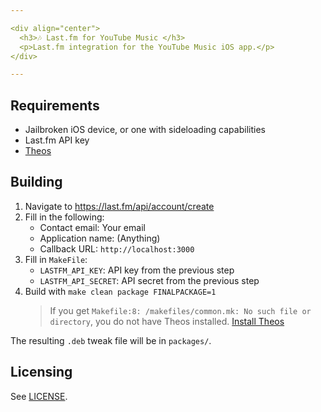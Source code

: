 ```yaml
---

<div align="center">
  <h3>🎶 Last.fm for YouTube Music </h3>
  <p>Last.fm integration for the YouTube Music iOS app.</p>
</div>

---
```


## Requirements

- Jailbroken iOS device, or one with sideloading capabilities
- Last.fm API key
- [Theos](https://theos.dev)

## Building

1. Navigate to <https://last.fm/api/account/create>
2. Fill in the following:
    - Contact email: Your email
    - Application name: (Anything)
    - Callback URL: `http://localhost:3000`
3. Fill in `MakeFile`:
    - `LASTFM_API_KEY`: API key from the previous step
    - `LASTFM_API_SECRET`: API secret from the previous step
4. Build with `make clean package FINALPACKAGE=1`
    > If you get `Makefile:8: /makefiles/common.mk: No such file or directory`, you do not have Theos installed. [Install Theos](https://theos.dev/docs/installation)

The resulting `.deb` tweak file will be in `packages/`.

## Licensing

See [LICENSE](/LICENSE).
